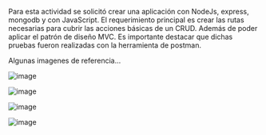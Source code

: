 Para esta actividad se solicitó crear una aplicación con NodeJs, express, mongodb y con JavaScript. 
El requerimiento principal es crear las rutas necesarias para cubrir las acciones básicas de un CRUD.
Además de poder aplicar el patrón de diseño MVC. Es importante destacar que dichas pruebas fueron realizadas con la herramienta de postman.

Algunas imagenes de referencia...

![image](https://github.com/Neusj/crud_hospital/assets/52982808/f3cd0100-7213-4053-940c-e021ebe97f6e)

![image](https://github.com/Neusj/crud_hospital/assets/52982808/a4c318dd-2647-4907-bc78-9ede04faa33e)

![image](https://github.com/Neusj/crud_hospital/assets/52982808/4e502456-18c7-43fa-8659-96906e5b9e91)

![image](https://github.com/Neusj/crud_hospital/assets/52982808/4f5fcd2f-71c3-4011-ae6c-2c971cdcf2f9)

